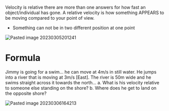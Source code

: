 Velocity is relative there are more than one answers for how fast an object/individual has gone. A relative velocity is how something APPEARS to be moving compared to your point of view. 
* Something can not be in two different position at one point

![Pasted image 20230305201241](https://user-images.githubusercontent.com/80181145/223286092-7469ea47-860a-4bb5-9020-9f6bb45efb82.png)

# Formula

Jimmy is going for a swim... he can move at 4m/s in still water. He jumps into a river that is moving at 3m/s [East]. The river is 50m wide and he swims straight across it towards the north... 
a. What is his velocity relative to someone else standing on the shore?
b. Where does he get to land on the opposite shore?

![Pasted image 20230306164213](https://user-images.githubusercontent.com/80181145/223290073-5d774623-400d-4f17-b4d8-aba94114e34e.png)
